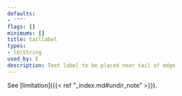 ```yaml
---
defaults:
- '""'
flags: []
minimums: []
title: taillabel
types:
- lblString
used_by: E
description: Text label to be placed near tail of edge
---
```


See [limitation]({{< ref "_index.md#undir_note" >}}).
